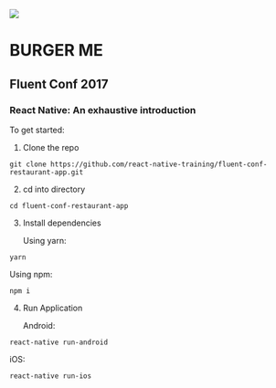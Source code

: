 ![](http://i.imgur.com/URJB6cl.jpg)

# BURGER ME

## Fluent Conf 2017   

### React Native: An exhaustive introduction

   To get started:

1. Clone the repo   
```
git clone https://github.com/react-native-training/fluent-conf-restaurant-app.git
```

2. cd into directory   
```
cd fluent-conf-restaurant-app
```


3. Install dependencies   

   Using yarn:   
```
yarn
```

   Using npm:   
```
npm i
```

4. Run Application   

   Android:   
```
react-native run-android
```

   iOS:   
```
react-native run-ios
```
